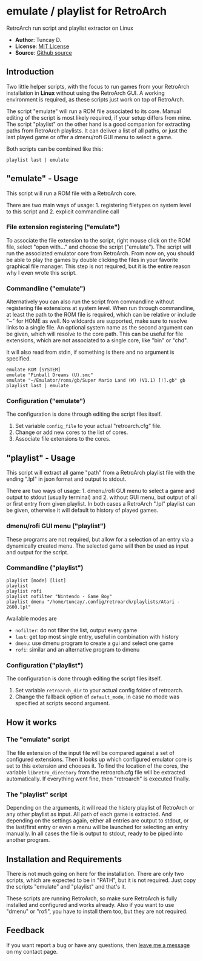 # emulate / playlist for RetroArch

RetroArch run script and playlist extractor on Linux

- **Author**: Tuncay D.
- **License**: [MIT License](LICENSE)
- **Source**: [Github source](https://github.com/thingsiplay/emulate)

## Introduction

Two little helper scripts, with the focus to run games from your RetroArch
installation in **Linux** without using the RetroArch GUI. A working
environment is required, as these scripts just work on top of RetroArch.

The script "emulate" will run a ROM file associated to its core. Manual editing
of the script is most likely required, if your setup differs from mine. The
script "playlist" on the other hand is a good companion for extracting paths
from RetroArch playlists. It can deliver a list of all paths, or just the last
played game or offer a dmenu/rofi GUI menu to select a game.

Both scripts can be combined like this:

```
playlist last | emulate
```

## "emulate" - Usage

This script will run a ROM file with a RetroArch core.

There are two main ways of usage: 1. registering filetypes on system level to
this script and 2. explicit commandline call

### File extension registering ("emulate")

To associate the file extension to the script, right mouse click on the ROM
file, select "open with..." and choose the script ("emulate"). The script will
run the associated emulator core from RetroArch. From now on, you should be
able to play the games by double clicking the files in your favorite graphical
file manager. This step is not required, but it is the entire reason why I
even wrote this script.

### Commandline ("emulate")

Alternatively you can also run the script from commandline without registering
file extensions at system level. When run through commandline, at least the
path to the ROM file is required, which can be relative or include "~" for HOME
as well. No wildcards are supported, make sure to resolve links to a single
file. An optional system name as the second argument can be given, which will
resolve to the core path. This can be useful for file extensions, which are not
associated to a single core, like "bin" or "chd".

It will also read from stdin, if something is there and no argument is
specified.

```
emulate ROM [SYSTEM]
emulate "Pinball Dreams (U).smc"
emulate "~/Emulator/roms/gb/Super Mario Land (W) (V1.1) [!].gb" gb
playlist last | emulate
```

### Configuration ("emulate")

The configuration is done through editing the script files itself.

1. Set variable `config_file` to your actual "retroarch.cfg" file.
2. Change or add new cores to the list of cores.
3. Associate file extensions to the cores.

## "playlist" - Usage

This script will extract all game "path" from a RetroArch playlist file with
the ending ".lpl" in json format and output to stdout.

There are two ways of usage: 1. dmenu/rofi GUI menu to select a game and output
to stdout (usually terminal) and 2. without GUI menu, but output of all or
first entry from given playlist. In both cases a RetroArch ".lpl" playlist can
be given, otherwise it will default to history of played games.

### dmenu/rofi GUI menu ("playlist")

These programs are not required, but allow for a selection of an entry via a
dynamically created menu. The selected game will then be used as input and
output for the script.

### Commandline ("playlist")

```
playlist [mode] [list]
playlist
playlist rofi
playlist nofilter "Nintendo - Game Boy"
playlist dmenu "/home/tuncay/.config/retroarch/playlists/Atari - 2600.lpl"
```

Available modes are

- `nofilter`: do not filter the list, output every game
- `last`: get top most single entry, useful in combination with history
- `dmenu`: use dmenu program to create a gui and select one game
- `rofi`: similar and an alternative program to dmenu

### Configuration ("playlist")

The configuration is done through editing the script files itself.

1. Set variable `retroarch_dir` to your actual config folder of retroarch.
2. Change the fallback option of `default_mode`, in case no mode was specified
   at scripts second argument.

## How it works

### The "emulate" script

The file extension of the input file will be compared against a set of
configured extensions. Then it looks up which configured emulator core is set
to this extension and chooses it. To find the location of the cores, the
variable `libretro_directory` from the retroarch.cfg file will be extracted
automatically. If everything went fine, then "retroarch" is executed finally.

### The "playlist" script

Depending on the arguments, it will read the history playlist of RetroArch or
any other playlist as input. All `path` of each game is extracted. And
depending on the settings again, either all entries are output to stdout, or
the last/first entry or even a menu will be launched for selecting an entry
manually. In all cases the file is output to stdout, ready to be piped into
another program.

## Installation and Requirements

There is not much going on here for the installation. There are only two
scripts, which are expected to be in "PATH", but it is not required. Just copy
the scripts "emulate" and "playlist" and that's it.

These scripts are running RetroArch, so make sure RetroArch is fully installed
and configured and works already. Also if you want to use "dmenu" or "rofi",
you have to install them too, but they are not required.

## Feedback

If you want report a bug or have any questions, then [leave me a message](https://thingsiplay.game.blog/contact/) on my contact page.
